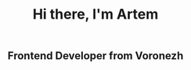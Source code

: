 <!DOCTYPE html>
<html lang="en">
<head>
    <meta charset="UTF-8">
    <meta name="viewport" content="width=device-width, initial-scale=1.0">
    <link rel="stylesheet" href="./assets/styles/styles.css">
    <title>Positivus</title>
</head>
    
<body>
<header class="header">
    <h1 class="header__title" align="center">Hi there, I'm Artem</h1>
</header>

<main class="main">
    <section class="section">
        <div class="about">
            <div class="about__inner">
                <h2 class="about__title" align="center">Frontend Developer from Voronezh</h2>
            </div>
        </div>
    </section>
</main>

</body>
</html>
<!--
**ArtemH2004/ArtemH2004** is a ✨ _special_ ✨ repository because its `README.md` (this file) appears on your GitHub profile.

Here are some ideas to get you started:

- 🔭 I’m currently working on ...
- 🌱 I’m currently learning ...
- 👯 I’m looking to collaborate on ...
- 🤔 I’m looking for help with ...
- 💬 Ask me about ...
- 📫 How to reach me: ...
- 😄 Pronouns: ...
- ⚡ Fun fact: ...
-->
